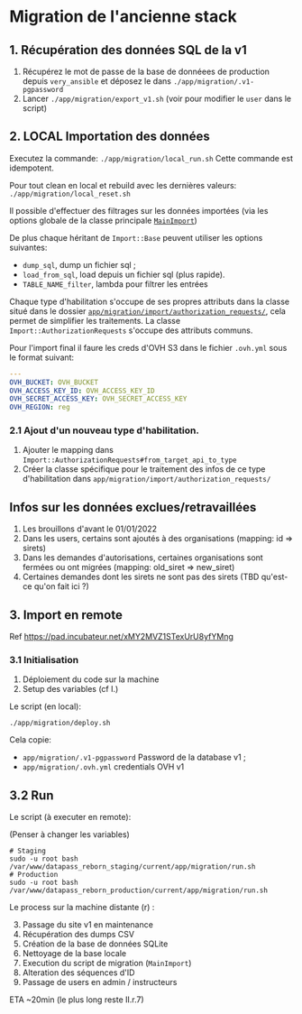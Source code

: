 # Migration de l'ancienne stack

## 1. Récupération des données SQL de la v1

1. Récupérez le mot de passe de la base de donnéees de production depuis
   `very_ansible` et déposez le dans `./app/migration/.v1-pgpassword`
2. Lancer `./app/migration/export_v1.sh` (voir pour modifier le `user` dans le
   script)

## 2. LOCAL Importation des données

Executez la commande: `./app/migration/local_run.sh`
Cette commande est idempotent.

Pour tout clean en local et rebuild avec les dernières valeurs: `./app/migration/local_reset.sh`

Il possible d'effectuer des filtrages sur les données importées (via les options
globale de la classe principale [`MainImport`](./main_import.rb))

De plus chaque héritant de `Import::Base` peuvent utiliser les options
suivantes:

* `dump_sql`, dump un fichier sql ;
* `load_from_sql`, load depuis un fichier sql (plus rapide).
* `TABLE_NAME_filter`, lambda pour filtrer les entrées

Chaque type d'habilitation s'occupe de ses propres attributs dans la classe
situé dans le dossier [`app/migration/import/authorization_requests/`](./import/authorization_requests),
cela permet de simplifier les traitements. La classe
`Import::AuthorizationRequests` s'occupe des attributs communs.

Pour l'import final il faure les creds d'OVH S3 dans le fichier `.ovh.yml` sous le format suivant:

```yaml
---
OVH_BUCKET: OVH_BUCKET
OVH_ACCESS_KEY_ID: OVH_ACCESS_KEY_ID
OVH_SECRET_ACCESS_KEY: OVH_SECRET_ACCESS_KEY
OVH_REGION: reg
```

### 2.1 Ajout d'un nouveau type d'habilitation.

1. Ajouter le mapping dans `Import::AuthorizationRequests#from_target_api_to_type`
2. Créer la classe spécifique pour le traitement des infos de ce type
   d'habilitation dans `app/migration/import/authorization_requests/`

## Infos sur les données exclues/retravaillées

1. Les brouillons d'avant le 01/01/2022
2. Dans les users, certains sont ajoutés à des organisations (mapping: id => sirets)
3. Dans les demandes d'autorisations, certaines organisations sont fermées ou
   ont migrées (mapping: old_siret => new_siret)
4. Certaines demandes dont les sirets ne sont pas des sirets (TBD qu'est-ce
   qu'on fait ici ?)

## 3. Import en remote

Ref https://pad.incubateur.net/xMY2MVZ1STexUrU8yfYMng

### 3.1 Initialisation

1. Déploiement du code sur la machine
2. Setup des variables (cf I.)

Le script (en local):

```
./app/migration/deploy.sh
```

Cela copie:

* `app/migration/.v1-pgpassword` Password de la database v1 ;
* `app/migration/.ovh.yml` credentials OVH v1

## 3.2 Run

Le script (à executer en remote):

(Penser à changer les variables)

```
# Staging
sudo -u root bash /var/www/datapass_reborn_staging/current/app/migration/run.sh
# Production
sudo -u root bash /var/www/datapass_reborn_production/current/app/migration/run.sh
```

Le process sur la machine distante (r) :

3. Passage du site v1 en maintenance
4. Récupération des dumps CSV
5. Création de la base de données SQLite
6. Nettoyage de la base locale
7. Execution du script de migration (`MainImport`)
8. Alteration des séquences d'ID
9. Passage de users en admin / instructeurs

ETA ~20min (le plus long reste II.r.7)
